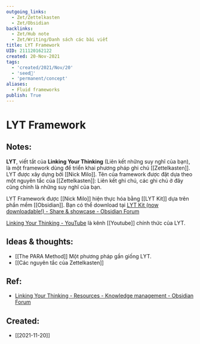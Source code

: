 ```yaml
---
outgoing_links:
  - Zet/Zettelkasten
  - Zet/Obsidian
backlinks:
  - Zet/Hub note
  - Zet/Writing/Danh sách các bài viết
title: LYT Framework
UID: 211120162122
created: 20-Nov-2021
tags:
  - 'created/2021/Nov/20'
  - 'seed🥜'
  - 'permanent/concept'
aliases:
  - Fluid frameworks
publish: True
---
```

# LYT Framework

## Notes:
**LYT**,  viết tắt của **Linking Your Thinking** (Liên kết những suy nghĩ của bạn), là một framework dùng để triển khai phương pháp ghi chú [[Zettelkasten]]. LYT được xây dựng bởi [[Nick Milo]]. Tên của framework được đặt dựa theo một nguyên tắc của [[Zettelkasten]]: Liên kết ghi chú, các ghi chú ở đây cũng chính là những suy nghĩ của bạn.

LYT Framework được [[Nick Milo]] hiện thực hóa bằng [[LYT Kit]] dựa trên phần mềm [[Obsidian]]. Bạn có thể download tại [LYT Kit (now downloadable!) - Share & showcase - Obsidian Forum](https://forum.obsidian.md/t/lyt-kit-now-downloadable/390)

[Linking Your Thinking - YouTube](https://www.youtube.com/channel/UC85D7ERwhke7wVqskV_DZUA) là kênh [[Youtube]] chính thức của LYT.

## Ideas & thoughts:
- [[The PARA Method]] Một phương pháp gần giống LYT.
- [[Các nguyên tắc của Zettelkasten]]

## Ref:
- [Linking Your Thinking - Resources - Knowledge management - Obsidian Forum](https://forum.obsidian.md/t/linking-your-thinking-resources/6177)
## Created:
- [[2021-11-20]]
